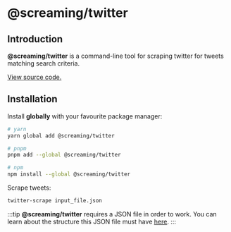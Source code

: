 # @screaming/twitter

## Introduction

**@screaming/twitter** is a command-line tool for scraping twitter for tweets matching search criteria.

[View source code.](https://github.com/sf-designdev-packages/twitter)

## Installation

Install **globally** with your favourite package manager:

```sh
# yarn
yarn global add @screaming/twitter

# pnpm
pnpm add --global @screaming/twitter

# npm
npm install --global @screaming/twitter
```

Scrape tweets:

```sh
twitter-scrape input_file.json
```

:::tip
**@screaming/twitter** requires a JSON file in order to work. You can learn about the structure this JSON file must have [here](./input-file-structure.md).
:::

